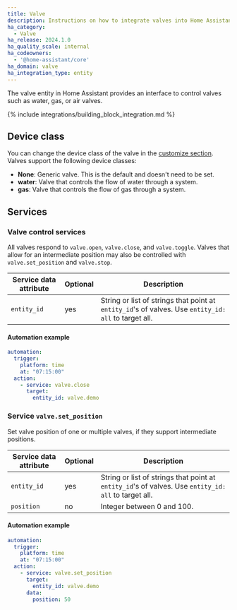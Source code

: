 ```yaml
---
title: Valve
description: Instructions on how to integrate valves into Home Assistant.
ha_category:
  - Valve
ha_release: 2024.1.0
ha_quality_scale: internal
ha_codeowners:
  - '@home-assistant/core'
ha_domain: valve
ha_integration_type: entity
---
```


The valve entity in Home Assistant provides an interface to control valves such as water, gas, or air valves.

{% include integrations/building_block_integration.md %}

## Device class

You can change the device class of the valve in the [customize section](/docs/configuration/customizing-devices/). Valves support the following device classes:

- **None**: Generic valve. This is the default and doesn't need to be set.
- **water**: Valve that controls the flow of water through a system.
- **gas**: Valve that controls the flow of gas through a system.

## Services

### Valve control services

All valves respond to `valve.open`, `valve.close`, and `valve.toggle`.
Valves that allow for an intermediate position may also be controlled with `valve.set_position` and `valve.stop`.

| Service data attribute | Optional | Description |
| ---------------------- | -------- | ----------- |
| `entity_id` | yes | String or list of strings that point at `entity_id`'s of valves. Use `entity_id: all` to target all.

#### Automation example

```yaml
automation:
  trigger:
    platform: time
    at: "07:15:00"
  action:
    - service: valve.close
      target:
        entity_id: valve.demo
```

### Service `valve.set_position`

Set valve position of one or multiple valves, if they support intermediate positions.

| Service data attribute | Optional | Description |
| ---------------------- | -------- | ----------- |
| `entity_id` | yes | String or list of strings that point at `entity_id`'s of valves. Use `entity_id: all` to target all.
| `position` | no | Integer between 0 and 100.

#### Automation example

```yaml
automation:
  trigger:
    platform: time
    at: "07:15:00"
  action:
    - service: valve.set_position
      target:
        entity_id: valve.demo
      data:
        position: 50
```
